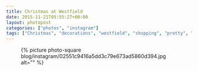 ```yaml
---
title: Christmas at Westfield
date: 2015-11-21T05:55:27+00:00
layout: photopost
categories: ["photos", "instagram"]
tags: ["Christmas", "decorations", "westfield", "shopping", "pretty", "blackandwhite", "torture"]
---
```


<figure class="photo photo--square">
  {% picture photo-square blog/instagram/02551c9416a5dd3c79e673ad5860d394.jpg alt="" %}
</figure>


